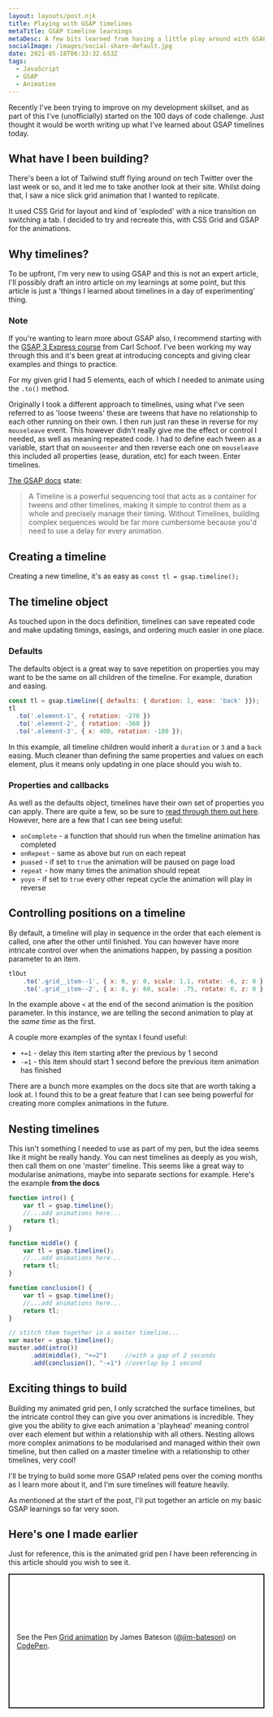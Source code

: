 ```yaml
---
layout: layouts/post.njk
title: Playing with GSAP timelines
metaTitle: GSAP timeline learnings
metaDesc: A few bits learned from having a little play around with GSAP timelines
socialImage: /images/social-share-default.jpg
date: 2021-05-18T06:33:32.653Z
tags:
  - JavaScript
  - GSAP
  - Animation
---
```

Recently I've been trying to improve on my development skillset, and as part of this I've (unofficially) started on the 100 days of code challenge. Just thought it would be worth writing up what I've learned about GSAP timelines today.

## What have I been building?

There's been a lot of Tailwind stuff flying around on tech Twitter over the last week or so, and it led me to take another look at their site. Whilst doing that, I saw a nice slick grid animation that I wanted to replicate.

It used CSS Grid for layout and kind of 'exploded' with a nice transition on switching a tab. I decided to try and recreate this, with CSS Grid and GSAP for the animations.

## Why timelines?

To be upfront, I'm very new to using GSAP and this is not an expert article, I'll possibly draft an intro article on my learnings at some point, but this article is just a 'things I learned about timelines in a day of experimenting' thing.

<div class="post-note"><h3><strong>Note</strong></h3><p>If you're wanting to learn more about GSAP also, I recommend starting with the <a href="https://www.creativecodingclub.com/courses/gsap-3-express?ref=44f484" rel="nofollow" rel="noreferrer">GSAP 3 Express course</a> from Carl Schoof. I've been working my way through this and it's been great at introducing concepts and giving clear examples and things to practice.</p></div>

For my given grid I had 5 elements, each of which I needed to animate using the `.to()` method.

Originally I took a different approach to timelines, using what I've seen referred to as 'loose tweens' these are tweens that have no relationship to each other running on their own. I then run just ran these in reverse for my `mouseleave` event. This however didn't really give me the effect or control I needed, as well as meaning repeated code. I had to define each tween as a variable, start that on `mouseenter` and then reverse each one on `mouseleave` this included all properties (ease, duration, etc) for each tween. Enter timelines.

[The GSAP docs](https://greensock.com/docs/v3/GSAP/Timeline) state:

> A Timeline is a powerful sequencing tool that acts as a container for tweens and other timelines, making it simple to control them as a whole and precisely manage their timing. Without Timelines, building complex sequences would be far more cumbersome because you'd need to use a delay for every animation.

## Creating a timeline

Creating a new timeline, it's as easy as `const tl = gsap.timeline();`

## The timeline object

As touched upon in the docs definition, timelines can save repeated code and make updating timings, easings, and ordering much easier in one place.

### Defaults

The defaults object is a great way to save repetition on properties you may want to be the same on all children of the timeline. For example, duration and easing.

``` js
const tl = gsap.timeline({ defaults: { duration: 1, ease: 'back' }});
tl
  .to('.element-1', { rotation: -270 })
  .to('.element-2', { rotation: -360 })
  .to('.element-3', { x: 400, rotation: -180 });
```

In this example, all timeline children would inherit a `duration` or `3` and a `back` easing. Much cleaner than defining the same properties and values on each element, plus it means only updating in one place should you wish to.

### Properties and callbacks

As well as the defaults object, timelines have their own set of properties you can apply. There are quite a few, so be sure to [read through them out here](https://greensock.com/docs/v3/GSAP/Timeline#h3-special-properties-and-callbacks). However, here are a few that I can see being useful:

* `onComplete` - a function that should run when the timeline animation has completed
* `onRepeat` - same as above but run on each repeat
* `puased` - if set to `true` the animation will be paused on page load
* `repeat` - how many times the animation should repeat
* `yoyo` - if set to `true` every other repeat cycle the animation will play in reverse

## Controlling positions on a timeline

By default, a timeline will play in sequence in the order that each element is called, one after the other until finished. You can however have more intricate control over when the animations happen, by passing a position parameter to an item.

``` js
tlOut
    .to('.grid__item--1', { x: 0, y: 0, scale: 1.1, rotate: -6, z: 0 })
    .to('.grid__item--2', { x: 8, y: 60, scale: .75, rotate: 6, z: 0 }, '<')
```

In the example above `<` at the end of the second animation is the position parameter. In this instance, we are telling the second animation to play at the *same time* as the first.

A couple more examples of the syntax I found useful:

* `+=1` - delay this item starting after the previous by 1 second
* `-=1` - this item should start 1 second before the previous item animation has finished

There are a bunch more examples on the docs site that are worth taking a look at. I found this to be a great feature that I can see being powerful for creating more complex animations in the future.

## Nesting timelines

This isn't something I needed to use as part of my pen, but the idea seems like it might be really handy. You can nest timelines as deeply as you wish, then call them on one 'master' timeline. This seems like a great way to modularise animations, maybe into separate sections for example. Here's the example **from the docs**

``` js
function intro() {
	var tl = gsap.timeline();
	//...add animations here...
	return tl;
}

function middle() {
	var tl = gsap.timeline();
	//...add animations here...
	return tl;
}

function conclusion() {
	var tl = gsap.timeline();
	//...add animations here...
	return tl;
}

// stitch them together in a master timeline...
var master = gsap.timeline();
master.add(intro())
      .add(middle(), "+=2")     //with a gap of 2 seconds
      .add(conclusion(), "-=1") //overlap by 1 second
```

## Exciting things to build

Building my animated grid pen, I only scratched the surface timelines, but the intricate control they can give you over animations is incredible. They give you the ability to give each animation a 'playhead' meaning control over each element but within a relationship with all others. Nesting allows more complex animations to be modularised and managed within their own timeline, but then called on a master timeline with a relationship to other timelines, very cool!

I'll be trying to build some more GSAP related pens over the coming months as I learn more about it, and I'm sure timelines will feature heavily.

As mentioned at the start of the post, I'll put together an article on my basic GSAP learnings so far very soon. 

## Here's one I made earlier

Just for reference, this is the animated grid pen I have been referencing in this article should you wish to see it.

<p class="codepen" data-height="265" data-theme-id="dark" data-default-tab="result" data-user="jim-bateson" data-slug-hash="dyvGaRG" data-preview="true" style="height: 265px; box-sizing: border-box; display: flex; align-items: center; justify-content: center; border: 2px solid; margin: 1em 0; padding: 1em;" data-pen-title="Grid animation">
  <span>See the Pen <a href="https://codepen.io/jim-bateson/pen/dyvGaRG">
  Grid animation</a> by James Bateson (<a href="https://codepen.io/jim-bateson">@jim-bateson</a>)
  on <a href="https://codepen.io">CodePen</a>.</span>
</p>
<script async src="https://cpwebassets.codepen.io/assets/embed/ei.js"></script>